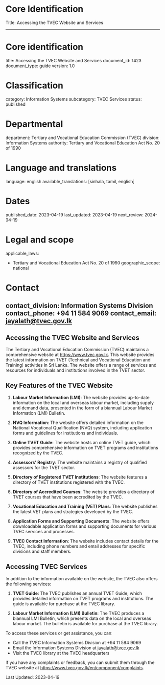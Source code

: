 # Core Identification
Title: Accessing the TVEC Website and Services

---
# Core identification
title: Accessing the TVEC Website and Services
document_id: 1423
document_type: guide
version: 1.0

# Classification
category: Information Systems
subcategory: TVEC Services
status: published

# Departmental
department: Tertiary and Vocational Education Commission (TVEC)
division: Information Systems
authority: Tertiary and Vocational Education Act No. 20 of 1990

# Language and translations
language: english
available_translations: [sinhala, tamil, english]

# Dates
published_date: 2023-04-19
last_updated: 2023-04-19
next_review: 2024-04-19

# Legal and scope
applicable_laws:
 - Tertiary and Vocational Education Act No. 20 of 1990
geographic_scope: national

# Contact
contact_division: Information Systems Division
contact_phone: +94 11 584 9069
contact_email: jayalath@tvec.gov.lk
---

## Accessing the TVEC Website and Services

The Tertiary and Vocational Education Commission (TVEC) maintains a comprehensive website at https://www.tvec.gov.lk. This website provides the latest information on TVET (Technical and Vocational Education and Training) activities in Sri Lanka. The website offers a range of services and resources for individuals and institutions involved in the TVET sector.

## Key Features of the TVEC Website

1. **Labour Market Information (LMI)**: The website provides up-to-date information on the local and overseas labour market, including supply and demand data, presented in the form of a biannual Labour Market Information (LMI) Bulletin.

2. **NVQ Information**: The website offers detailed information on the National Vocational Qualification (NVQ) system, including application forms and guidelines for institutions and individuals.

3. **Online TVET Guide**: The website hosts an online TVET guide, which provides comprehensive information on TVET programs and institutions recognized by the TVEC.

4. **Assessors' Registry**: The website maintains a registry of qualified assessors for the TVET sector.

5. **Directory of Registered TVET Institutions**: The website features a directory of TVET institutions registered with the TVEC.

6. **Directory of Accredited Courses**: The website provides a directory of TVET courses that have been accredited by the TVEC.

7. **Vocational Education and Training (VET) Plans**: The website publishes the latest VET plans and strategies developed by the TVEC.

8. **Application Forms and Supporting Documents**: The website offers downloadable application forms and supporting documents for various TVEC services and processes.

9. **TVEC Contact Information**: The website includes contact details for the TVEC, including phone numbers and email addresses for specific divisions and staff members.

## Accessing TVEC Services

In addition to the information available on the website, the TVEC also offers the following services:

1. **TVET Guide**: The TVEC publishes an annual TVET Guide, which provides detailed information on TVET programs and institutions. The guide is available for purchase at the TVEC library.

2. **Labour Market Information (LMI) Bulletin**: The TVEC produces a biannual LMI Bulletin, which presents data on the local and overseas labour market. The bulletin is available for purchase at the TVEC library.

To access these services or get assistance, you can:

- Call the TVEC Information Systems Division at +94 11 584 9069
- Email the Information Systems Division at jayalath@tvec.gov.lk
- Visit the TVEC library at the TVEC headquarters

If you have any complaints or feedback, you can submit them through the TVEC website at https://www.tvec.gov.lk/en/component/complaints.

Last Updated: 2023-04-19